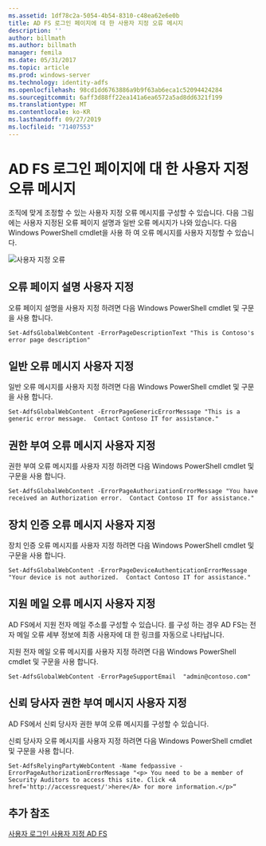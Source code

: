 ```yaml
---
ms.assetid: 1df78c2a-5054-4b54-8310-c48ea62e6e0b
title: AD FS 로그인 페이지에 대 한 사용자 지정 오류 메시지
description: ''
author: billmath
ms.author: billmath
manager: femila
ms.date: 05/31/2017
ms.topic: article
ms.prod: windows-server
ms.technology: identity-adfs
ms.openlocfilehash: 98cd1dd6763886a9b9f63ab6eca1c52094424284
ms.sourcegitcommit: 6aff3d88ff22ea141a6ea6572a5ad8dd6321f199
ms.translationtype: MT
ms.contentlocale: ko-KR
ms.lasthandoff: 09/27/2019
ms.locfileid: "71407553"
---
```

# <a name="custom-error-messages-for-ad-fs-sign-in-page"></a>AD FS 로그인 페이지에 대 한 사용자 지정 오류 메시지  


조직에 맞게 조정할 수 있는 사용자 지정 오류 메시지를 구성할 수 있습니다. 다음 그림에는 사용자 지정된 오류 페이지 설명과 일반 오류 메시지가 나와 있습니다. 다음 Windows PowerShell cmdlet을 사용 하 여 오류 메시지를 사용자 지정할 수 있습니다.  
  
![사용자 지정 오류](media/AD-FS-user-sign-in-customization/ADFS_Blue_Custom3.png)  
  
## <a name="customize-the-error-page-description"></a>오류 페이지 설명 사용자 지정  
오류 페이지 설명을 사용자 지정 하려면 다음 Windows PowerShell cmdlet 및 구문을 사용 합니다.  
  

`Set-AdfsGlobalWebContent -ErrorPageDescriptionText "This is Contoso's error page description" ` 

  
## <a name="customize-a-generic-error-message"></a>일반 오류 메시지 사용자 지정  
일반 오류 메시지를 사용자 지정 하려면 다음 Windows PowerShell cmdlet 및 구문을 사용 합니다.  
  
 
`Set-AdfsGlobalWebContent -ErrorPageGenericErrorMessage "This is a generic error message.  Contact Contoso IT for assistance." ` 

  
## <a name="customize-an-authorization-error-message"></a>권한 부여 오류 메시지 사용자 지정  
권한 부여 오류 메시지를 사용자 지정 하려면 다음 Windows PowerShell cmdlet 및 구문을 사용 합니다.  
  

    Set-AdfsGlobalWebContent -ErrorPageAuthorizationErrorMessage "You have received an Authorization error.  Contact Contoso IT for assistance."  

  
## <a name="customize-a-device-authentication-error-message"></a>장치 인증 오류 메시지 사용자 지정  
장치 인증 오류 메시지를 사용자 지정 하려면 다음 Windows PowerShell cmdlet 및 구문을 사용 합니다.  
  
 
`Set-AdfsGlobalWebContent -ErrorPageDeviceAuthenticationErrorMessage "Your device is not authorized.  Contact Contoso IT for assistance."`  
 
  
## <a name="customize-a-support-email-error-message"></a>지원 메일 오류 메시지 사용자 지정  
AD FS에서 지원 전자 메일 주소를 구성할 수 있습니다. 를 구성 하는 경우 AD FS는 전자 메일 오류 세부 정보에 최종 사용자에 대 한 링크를 자동으로 나타납니다.  
  
지원 전자 메일 오류 메시지를 사용자 지정 하려면 다음 Windows PowerShell cmdlet 및 구문을 사용 합니다.  
  

    Set-AdfsGlobalWebContent -ErrorPageSupportEmail  "admin@contoso.com"  

  
## <a name="customize-a-relying-party-authorization-message"></a>신뢰 당사자 권한 부여 메시지 사용자 지정  
AD FS에서 신뢰 당사자 권한 부여 오류 메시지를 구성할 수 있습니다.  
  
신뢰 당사자 오류 메시지를 사용자 지정 하려면 다음 Windows PowerShell cmdlet 및 구문을 사용 합니다.  

    Set-AdfsRelyingPartyWebContent -Name fedpassive -ErrorPageAuthorizationErrorMessage "<p> You need to be a member of Security Auditors to access this site. Click <A href='http://accessrequest/'>here</A> for more information.</p>“  


## <a name="additional-references"></a>추가 참조 
[사용자 로그인 사용자 지정 AD FS](AD-FS-user-sign-in-customization.md)    
